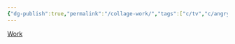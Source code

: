 ```yaml
---
{"dg-publish":true,"permalink":"/collage-work/","tags":["c/tv","c/angry","c/woman","c/arms","c/beach","c/mountain","c/work"],"created":"2024-01-01T15:41:51.682-05:00","updated":"2024-01-01T17:18:14.001-05:00"}
---
```



[Work](https://www.instagram.com/p/BwYWhYZFg29/)